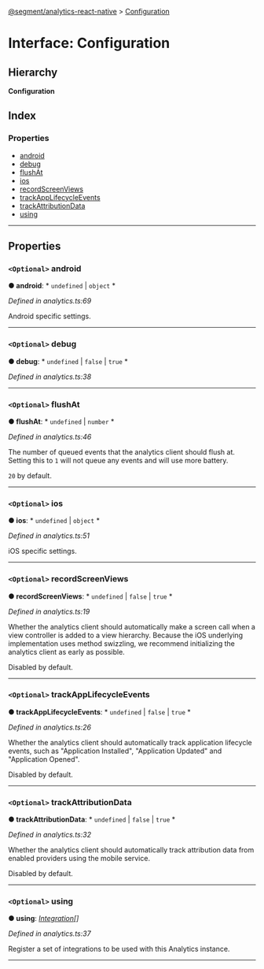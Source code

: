 [@segment/analytics-react-native](../README.md) > [Configuration](../interfaces/analytics.configuration.md)

# Interface: Configuration

## Hierarchy

**Configuration**

## Index

### Properties

* [android](analytics.configuration.md#android)
* [debug](analytics.configuration.md#debug)
* [flushAt](analytics.configuration.md#flushat)
* [ios](analytics.configuration.md#ios)
* [recordScreenViews](analytics.configuration.md#recordscreenviews)
* [trackAppLifecycleEvents](analytics.configuration.md#trackapplifecycleevents)
* [trackAttributionData](analytics.configuration.md#trackattributiondata)
* [using](analytics.configuration.md#using)

---

## Properties

<a id="android"></a>

### `<Optional>` android

**● android**: * `undefined` &#124; `object`
*

*Defined in analytics.ts:69*

Android specific settings.

___
<a id="debug"></a>

### `<Optional>` debug

**● debug**: * `undefined` &#124; `false` &#124; `true`
*

*Defined in analytics.ts:38*

___
<a id="flushat"></a>

### `<Optional>` flushAt

**● flushAt**: * `undefined` &#124; `number`
*

*Defined in analytics.ts:46*

The number of queued events that the analytics client should flush at. Setting this to `1` will not queue any events and will use more battery.

`20` by default.

___
<a id="ios"></a>

### `<Optional>` ios

**● ios**: * `undefined` &#124; `object`
*

*Defined in analytics.ts:51*

iOS specific settings.

___
<a id="recordscreenviews"></a>

### `<Optional>` recordScreenViews

**● recordScreenViews**: * `undefined` &#124; `false` &#124; `true`
*

*Defined in analytics.ts:19*

Whether the analytics client should automatically make a screen call when a view controller is added to a view hierarchy. Because the iOS underlying implementation uses method swizzling, we recommend initializing the analytics client as early as possible.

Disabled by default.

___
<a id="trackapplifecycleevents"></a>

### `<Optional>` trackAppLifecycleEvents

**● trackAppLifecycleEvents**: * `undefined` &#124; `false` &#124; `true`
*

*Defined in analytics.ts:26*

Whether the analytics client should automatically track application lifecycle events, such as "Application Installed", "Application Updated" and "Application Opened".

Disabled by default.

___
<a id="trackattributiondata"></a>

### `<Optional>` trackAttributionData

**● trackAttributionData**: * `undefined` &#124; `false` &#124; `true`
*

*Defined in analytics.ts:32*

Whether the analytics client should automatically track attribution data from enabled providers using the mobile service.

Disabled by default.

___
<a id="using"></a>

### `<Optional>` using

**● using**: *[Integration](../#integration)[]*

*Defined in analytics.ts:37*

Register a set of integrations to be used with this Analytics instance.

___

